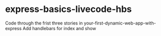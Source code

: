 # express-basics-livecode-hbs

Code through the frist three stories in your-first-dynamic-web-app-with-express
Add handlebars for index and show
